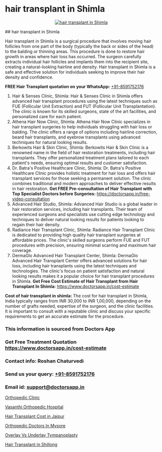 # hair transplant in Shimla

<p align="center">
  <a href="https://doctorsapp.co.in/uploads/treatment_image/Finding%20the%20best%20hair%20clinic.jpg">
    <img src="https://doctorsapp.co.in/treatment/hair-transplant" alt="hair transplant in Shimla">
  </a>
</p>
## hair transplant in Shimla

Hair transplant in Shimla is a surgical procedure that involves moving hair follicles from one part of the body (typically the back or sides of the head) to the balding or thinning areas. This procedure is done to restore hair growth in areas where hair loss has occurred. The surgeon carefully extracts individual hair follicles and implants them into the recipient site, creating a natural-looking hairline and density. Hair transplant in Shimla is a safe and effective solution for individuals seeking to improve their hair density and confidence.

**FREE Hair Transplant quotation on your WhatsApp:**  [+91-8591752176](https://api.whatsapp.com/send?phone=8591752176)

1) Hair & Senses Clinic, Shimla:
Hair & Senses Clinic in Shimla offers advanced hair transplant procedures using the latest techniques such as FUE (Follicular Unit Extraction) and FUT (Follicular Unit Transplantation). The clinic is known for its skilled surgeons, state of the art facilities, and personalized care for each patient.
2) Athena Hair Now Clinic, Shimla:
Athena Hair Now Clinic specializes in hair transplant surgeries to help individuals struggling with hair loss or balding. The clinic offers a range of options including hairline correction, beard hair transplants, and eyebrow transplants using advanced techniques for natural looking results.
3) Berkowits Hair & Skin Clinic, Shimla:
Berkowits Hair & Skin Clinic is a renowned name in the field of hair restoration treatments, including hair transplants. They offer personalized treatment plans tailored to each patient's needs, ensuring optimal results and customer satisfaction.
4) Dr. Batra's Positive Healthcare Clinic, Shimla:
Dr. Batra's Positive Healthcare Clinic provides holistic treatment for hair loss and offers hair transplant services for those seeking a permanent solution. The clinic combines traditional and modern approaches to deliver effective results in hair restoration.
**Get FREE Pre-consultation of Hair Transplant with Top Specialist Doctors before Surgeries:** https://doctorsapp.in/free-video-consultation
5) Advanced Hair Studio, Shimla:
Advanced Hair Studio is a global leader in hair restoration services, including hair transplants. Their team of experienced surgeons and specialists use cutting edge technology and techniques to deliver natural looking results for patients looking to regain their hair density.
6) Radiance Hair Transplant Clinic, Shimla:
Radiance Hair Transplant Clinic is dedicated to providing high quality hair transplant surgeries at affordable prices. The clinic's skilled surgeons perform FUE and FUT procedures with precision, ensuring minimal scarring and maximum hair coverage.
7) DermaGlo Advanced Hair Transplant Center, Shimla:
DermaGlo Advanced Hair Transplant Center offers advanced solutions for hair loss, including hair transplants using the latest techniques and technologies. The clinic's focus on patient satisfaction and natural looking results makes it a popular choice for hair transplant procedures in Shimla.
**Get Free Cost Estimate of Hair Transplant from Hair Transplant In Shimla:** https://www.doctorsapp.in/cost-estimate

**Cost of hair transplant in shimla:**
The cost for hair transplant in Shimla, India typically ranges from INR 30,000 to INR 1,00,000, depending on the number of grafts needed, expertise of the surgeon, and the clinic facilities. It is important to consult with a reputable clinic and discuss your specific requirements to get an accurate estimate for the procedure.

### This information is sourced from Doctors App 
### Get Free Treatment Quotation https://www.doctorsapp.in/cost-estimate
### Contact info: Roshan Chaturvedi 
### Send us your query: [+91-8591752176](https://api.whatsapp.com/send?phone=8591752176) 
### Email id: support@doctorsapp.in

[Orthopedic Clinic](https://www.linkedin.com/pulse/orthopedic-clinic-doctorsappin-5jgbc?trackingId=kR92t0Qgeiot%2B7IwcS4A6A%3D%3D&lipi=urn%3Ali%3Apage%3Ad_flagship3_company_admin%3BcTUR6naWQkWjeA%2BR15noZQ%3D%3D)

[Vasanthi Orthopedic Hospital](https://www.linkedin.com/pulse/vasanthi-orthopedic-hospital-doctorsapp-united-arab-emirates-ahz5e?trackingId=Yx4ttZhsQBvIRN2TEIxnjQ%3D%3D&lipi=urn%3Ali%3Apage%3Ad_flagship3_company_admin%3Bc8cvKR%2BzQDObJJNC2LloLw%3D%3D)

[Hair Transplant Cost in Jaipur](https://medium.com/@devenderrathi97/hair-transplant-cost-in-jaipur-386546c3061a)

[Orthopedic Doctors In Mysore](https://medium.com/@kushalrao10/orthopedic-doctors-in-mysore-50291eb5850f)

[Overlay Vs Underlay Tympanoplasty](https://doctors-apps.github.io/doctorsapp/overlay-vs-underlay-tympanoplasty)

[Hair Transplant in Shillong](https://doctors-apps.github.io/doctorsapp/hair-transplant-in-shillong)

